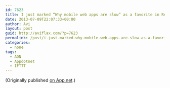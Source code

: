 ```yaml
---
id: 7623
title: I just marked “Why mobile web apps are slow” as a favorite in Readability. http://www.readability.com/articles/wuvppxoa
date: 2013-07-09T22:07:33+00:00
author: Avi
layout: post
guid: http://aviflax.com/?p=7623
permalink: /post/i-just-marked-why-mobile-web-apps-are-slow-as-a-favorite-in-readability-httpwww-readability-comarticleswuvppxoa/
categories:
  - none
tags:
  - ADN
  - Appdotnet
  - IFTTT
---
```

(Originally published [on App.net](http://alpha.app.net/aviflax/post/7521899).)